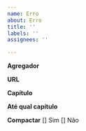 ```yaml
---
name: Erro
about: Erro
title: ''
labels: ''
assignees: ''

---
```


**Agregador**


**URL**


**Capítulo**


**Até qual capítulo**


**Compactar**
[] Sim
[] Não
